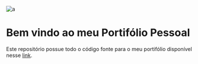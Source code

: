 ![a](https://pixabay.com/illustrations/woman-screen-background-8161029/)

# Bem vindo ao meu Portifólio Pessoal
Este repositório possue todo o código fonte para o meu portifólio disponível nesse [link](https://geovanamat.github.io/portifolio-pessoal/).

